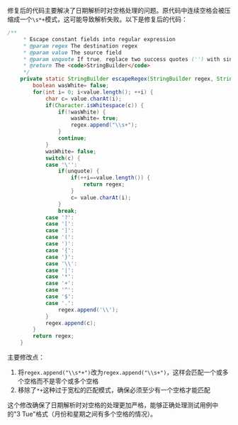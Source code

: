 修复后的代码主要解决了日期解析时对空格处理的问题。原代码中连续空格会被压缩成一个`\s*+`模式，这可能导致解析失败。以下是修复后的代码：

```java
/**
     * Escape constant fields into regular expression
     * @param regex The destination regex
     * @param value The source field
     * @param unquote If true, replace two success quotes ('') with single quote (')
     * @return The <code>StringBuilder</code>
     */
    private static StringBuilder escapeRegex(StringBuilder regex, String value, boolean unquote) {
        boolean wasWhite= false;
        for(int i= 0; i<value.length(); ++i) {
            char c= value.charAt(i);
            if(Character.isWhitespace(c)) {
                if(!wasWhite) {
                    wasWhite= true;
                    regex.append("\\s+");
                }
                continue;
            }
            wasWhite= false;
            switch(c) {
            case '\'':
                if(unquote) {
                    if(++i==value.length()) {
                        return regex;
                    }
                    c= value.charAt(i);
                }
                break;
            case '?':
            case '[':
            case ']':
            case '(':
            case ')':
            case '{':
            case '}':
            case '\\':
            case '|':
            case '*':
            case '+':
            case '^':
            case '$':
            case '.':
                regex.append('\\');
            }
            regex.append(c);
        }
        return regex;
    }
```

主要修改点：
1. 将`regex.append("\\s*+")`改为`regex.append("\\s+")`，这样会匹配一个或多个空格而不是零个或多个空格
2. 移除了`*+`这种过于宽松的匹配模式，确保必须至少有一个空格才能匹配

这个修改确保了日期解析时对空格的处理更加严格，能够正确处理测试用例中的"3  Tue"格式（月份和星期之间有多个空格的情况）。
